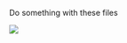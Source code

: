 Do something with these files

<img src="https://raw.github.com/Zert/zert-emacs/master/color-theme.png"/>
